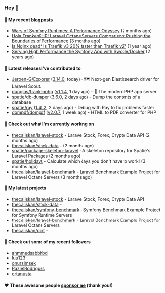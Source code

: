 ### Hey 👋

#### 📜 My recent [blog posts](https://caliskanemre.medium.com/)

- [Wars of Symfony Runtimes: A Performance Odyssey](https://medium.com/beyn-technology/wars-of-symfony-runtimes-a-performance-odyssey-7b0120e8f9e1?source=rss-cf41ab240584------2) (2 months ago)
- [Hola FrankenPHP! Laravel Octane Servers Comparison: Pushing the Boundaries of Performance](https://medium.com/beyn-technology/hola-frankenphp-laravel-octane-servers-comparison-pushing-the-boundaries-of-performance-d3e7ad8e652c?source=rss-cf41ab240584------2) (3 months ago)
- [Is Nginx dead? Is Traefik v3 20% faster than Traefik v2?](https://medium.com/beyn-technology/is-nginx-dead-is-traefik-v3-20-faster-than-traefik-v2-f28ffb7eed3e?source=rss-cf41ab240584------2) (1 year ago)
- [Serving High Performance the Symfony App with Swoole/Docker](https://medium.com/beyn-technology/serving-high-performance-the-symfony-app-with-swoole-docker-758d8f176889?source=rss-cf41ab240584------2) (2 years ago)

#### 🔭 Latest releases I've contributed to

- [Jeroen-G/Explorer](https://github.com/Jeroen-G/Explorer) ([3.14.0](https://github.com/Jeroen-G/Explorer/releases/tag/3.14.0), today) - 🗺️ Next-gen Elasticsearch driver for Laravel Scout.
- [dunglas/frankenphp](https://github.com/dunglas/frankenphp) ([v1.1.4](https://github.com/dunglas/frankenphp/releases/tag/v1.1.4), 1 day ago) - 🧟 The modern PHP app server
- [spatie/db-dumper](https://github.com/spatie/db-dumper) ([3.6.0](https://github.com/spatie/db-dumper/releases/tag/3.6.0), 2 days ago) - Dump the contents of a database
- [spatie/ray](https://github.com/spatie/ray) ([1.41.2](https://github.com/spatie/ray/releases/tag/1.41.2), 2 days ago) - Debug with Ray to fix problems faster
- [dompdf/dompdf](https://github.com/dompdf/dompdf) ([v2.0.7](https://github.com/dompdf/dompdf/releases/tag/v2.0.7), 1 week ago) - HTML to PDF converter for PHP

#### 👷 Check out what I'm currently working on

- [thecaliskan/laravel-stock](https://github.com/thecaliskan/laravel-stock) - Laravel Stock, Forex, Crypto Data API (2 months ago)
- [thecaliskan/stock-data](https://github.com/thecaliskan/stock-data) -  (2 months ago)
- [spatie/package-skeleton-laravel](https://github.com/spatie/package-skeleton-laravel) - A skeleton repository for Spatie&#39;s Laravel Packages (2 months ago)
- [spatie/holidays](https://github.com/spatie/holidays) - Calculate which days you don&#39;t have to work! (3 months ago)
- [thecaliskan/laravel-benchmark](https://github.com/thecaliskan/laravel-benchmark) - Laravel Benchmark Example Project for Laravel Octane Servers (3 months ago)

#### 🌱 My latest projects

- [thecaliskan/laravel-stock](https://github.com/thecaliskan/laravel-stock) - Laravel Stock, Forex, Crypto Data API
- [thecaliskan/stock-data](https://github.com/thecaliskan/stock-data) - 
- [thecaliskan/symfony-benchmark](https://github.com/thecaliskan/symfony-benchmark) - Symfony Benchmark Example Project for Symfony Runtime Servers 
- [thecaliskan/laravel-benchmark](https://github.com/thecaliskan/laravel-benchmark) - Laravel Benchmark Example Project for Laravel Octane Servers
- [thecaliskan/oort](https://github.com/thecaliskan/oort) - 

#### 👯 Check out some of my recent followers

- [ahmmedsabbirbd](https://github.com/ahmmedsabbirbd)
- [luu123](https://github.com/luu123)
- [onursimsek](https://github.com/onursimsek)
- [RazielRodrigues](https://github.com/RazielRodrigues)
- [ertanusta](https://github.com/ertanusta)

#### ❤️ These awesome people [sponsor me](https://github.com/sponsors/thecaliskan) (thank you!)

